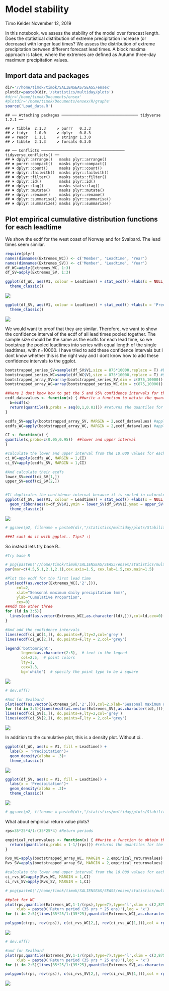 Model stability
================
Timo Kelder
November 12, 2019

In this notebook, we assess the stability of the model over forecast length. Does the statistical distribution of extreme precipitation increase (or decrease) with longer lead times? We assess the distribution of extreme precipitation between different forecast lead times. A block maxima approach is taken, where the extremes are defined as Autumn three-day maximum precipitation values.

Import data and packages
------------------------

``` r
dir='//home/timok/timok/SALIENSEAS/SEAS5/ensex'
plotdir=paste0(dir,'/statistics/multiday/plots')
#dir='/home/timok/Documents/ensex'
#plotdir='/home/timok/Documents/ensex/R/graphs'
source('Load_data.R')
```

    ## ── Attaching packages ────────────────────────────────── tidyverse 1.2.1 ──

    ## ✔ tibble  2.1.3     ✔ purrr   0.3.3
    ## ✔ tidyr   1.0.0     ✔ dplyr   0.8.3
    ## ✔ readr   1.1.1     ✔ stringr 1.3.0
    ## ✔ tibble  2.1.3     ✔ forcats 0.3.0

    ## ── Conflicts ───────────────────────────────────── tidyverse_conflicts() ──
    ## ✖ dplyr::arrange()   masks plyr::arrange()
    ## ✖ purrr::compact()   masks plyr::compact()
    ## ✖ dplyr::count()     masks plyr::count()
    ## ✖ dplyr::failwith()  masks plyr::failwith()
    ## ✖ dplyr::filter()    masks stats::filter()
    ## ✖ dplyr::id()        masks plyr::id()
    ## ✖ dplyr::lag()       masks stats::lag()
    ## ✖ dplyr::mutate()    masks plyr::mutate()
    ## ✖ dplyr::rename()    masks plyr::rename()
    ## ✖ dplyr::summarise() masks plyr::summarise()
    ## ✖ dplyr::summarize() masks plyr::summarize()

Plot empirical cumulative distribution functions for each leadtime
------------------------------------------------------------------

We show the ecdf for the west coast of Norway and for Svalbard. The lead times seem similar.

``` r
require(plyr)
names(dimnames(Extremes_WC)) <- c('Member', 'Leadtime', 'Year')
names(dimnames(Extremes_SV)) <- c('Member', 'Leadtime', 'Year')
df_WC=adply(Extremes_WC, 1:3)
df_SV=adply(Extremes_SV, 1:3)

ggplot(df_WC, aes(V1, colour = Leadtime)) + stat_ecdf() +labs(x = NULL, y = 'Precipitation')+
  theme_classic() 
```

![](Model_stability_files/figure-markdown_github/unnamed-chunk-3-1.png)

``` r
ggplot(df_SV, aes(V1, colour = Leadtime)) + stat_ecdf() +labs(x = 'Precipitation')+
  theme_classic() 
```

![](Model_stability_files/figure-markdown_github/unnamed-chunk-3-2.png)

We would want to proof that they are similar. Therefore, we want to show the confidence interval of the ecdf of all lead times pooled together. The sample size should be the same as the ecdfs for each lead time, so we bootstrap the pooled leadtimes into series with equal length of the single leadtimes, with n=10000.
I have tried to add these confidence intervals but I dont know whether this is the right way and I dont know how to add these confidence intervals to the ggplot.

``` r
bootstrapped_series_SV=sample(df_SV$V1,size = 875*10000,replace = T) #bootstraps the series of length equal to each lead time (875) with n= 10.000 
bootstrapped_series_WC=sample(df_WC$V1,size = 875*10000,replace = T) #Same for WC
bootstrapped_array_SV=array(bootstrapped_series_SV,dim = c(875,10000)) #Creates an array with 10.000 series of 875 values
bootstrapped_array_WC=array(bootstrapped_series_WC,dim = c(875,10000)) #Creates an array with 10.000 series of 875 values

##Here I dont know how to get the 5 and 95% confidence intervals for the ecdf from the 10.000 series. Now, I calculate the quantiles over the ecdf for each of the series, and then calculate the lower and upper interval for the quantiles over the 10.000 values. 
ecdf_datavalues <- function(x) { ##write a function to obtain the quantiles for the ecdf distribution  
  b=ecdf(x)
  return(quantile(b,probs = seq(0,1,0.01))) #returns the quantiles for the empirical distribution
}

ecdfs_SV=apply(bootstrapped_array_SV, MARGIN = 2,ecdf_datavalues) #apply the ecdf function to each of the 10.000 series
ecdfs_WC=apply(bootstrapped_array_WC, MARGIN = 2,ecdf_datavalues) #apply the ecdf function to each of the 10.000 series

CI <- function(x) {
quantile(x,probs=c(0.05,0.95))  ##lower and upper interval
}  

#calculate the lower and upper interval from the 10.000 values for each quantile. 
ci_WC=apply(ecdfs_WC, MARGIN = 1,CI)
ci_SV=apply(ecdfs_SV, MARGIN = 1,CI)

#And calculate their ecdfs 
lower_SV=ecdf(ci_SV[1,])
upper_SV=ecdf(ci_SV[2,])


#It duplicates the confidence interval because it is sorted in color=Leadtime. Tips how to work around this?
ggplot(df_SV, aes(V1, colour = Leadtime)) + stat_ecdf() +labs(x = NULL, y = 'Precipitation')+ 
  geom_ribbon(aes(x=df_SV$V1,ymin = lower_SV(df_SV$V1),ymax = upper_SV(df_SV$V1)),alpha = 0.2)+
  theme_classic()
```

![](Model_stability_files/figure-markdown_github/unnamed-chunk-4-1.png)

``` r
# ggsave(p2, filename = paste0(dir,"/statistics/multiday/plots/Stability.png"), dpi = 100, type = "cairo")

###I cant do it with ggplot.. Tips? :)
```

So instead lets try base R..

``` r
#Try base R

# png(paste0('//home/timok/timok/SALIENSEAS/SEAS5/ensex/statistics/multiday/plots/Drift_WC_ecdf.png'),type='cairo')
par(mar=c(4.5,5.1,2.1,2.1),cex.axis=1.5, cex.lab=1.5,cex.main=1.5)

#Plot the ecdf for the first lead time
plot(ecdf(as.vector(Extremes_WC[,'2',])), 
     col=2,
     xlab="Seasonal maximum daily precipitation (mm)",
     ylab="Cumulative Proportion",
     cex=0)
##Add the other three
for (ld in 3:5){
  lines(ecdf(as.vector(Extremes_WC[,as.character(ld),])),col=ld,cex=0)
}

#And add the confidence intervals
lines(ecdf(ci_WC[1,]), do.points=F,lty=2,col='grey')
lines(ecdf(ci_WC[2,]), do.points=F,lty = 2,col='grey')

legend('bottomright',
       legend=as.character(2:5),  # text in the legend
       col=2:5,  # point colors
       lty=1,
       cex=1.3,
       bg='white')  # specify the point type to be a square
```

![](Model_stability_files/figure-markdown_github/unnamed-chunk-5-1.png)

``` r
# dev.off()

#And for Svalbard
plot(ecdf(as.vector(Extremes_SV[,'2',])),col=2,xlab="Seasonal maximum daily precipitation (mm)",ylab="Cumulative Proportion",cex=0)
for (ld in 3:5){lines(ecdf(as.vector(Extremes_SV[,as.character(ld),])),col=ld,cex=0)}
lines(ecdf(ci_SV[1,]), do.points=F,lty=2,col='grey')
lines(ecdf(ci_SV[2,]), do.points=F,lty = 2,col='grey')
```

![](Model_stability_files/figure-markdown_github/unnamed-chunk-5-2.png)

In addition to the cumulative plot, this is a density plot. Without ci..

``` r
ggplot(df_WC, aes(x = V1, fill = Leadtime)) +
  labs(x = 'Precipitation')+
  geom_density(alpha = .3)+
  theme_classic()
```

![](Model_stability_files/figure-markdown_github/unnamed-chunk-6-1.png)

``` r
ggplot(df_SV, aes(x = V1, fill = Leadtime)) +
  labs(x = 'Precipitation')+
  geom_density(alpha = .3)+
  theme_classic()
```

![](Model_stability_files/figure-markdown_github/unnamed-chunk-6-2.png)

``` r
# ggsave(p2, filename = paste0(dir,"/statistics/multiday/plots/Stability.png"), dpi = 100, type = "cairo")
```

What about empirical return value plots?

``` r
rps=35*25*4/1:(35*25*4) #Return periods

empirical_returnvalues <- function(x) { ##write a function to obtain the quantiles for the ecdf distribution  
  return(quantile(x,probs = 1-1/(rps))) #returns the quantiles for the return values (1-1/return period)
}

Rvs_WC=apply(bootstrapped_array_WC, MARGIN = 2,empirical_returnvalues) #apply the ecdf function to each of the 10.000 series
Rvs_SV=apply(bootstrapped_array_SV, MARGIN = 2,empirical_returnvalues) #apply the ecdf function to each of the 10.000 series

#calculate the lower and upper interval from the 10.000 values for each quantile. 
ci_rvs_WC=apply(Rvs_WC, MARGIN = 1,CI)
ci_rvs_SV=apply(Rvs_SV, MARGIN = 1,CI)

# png(paste0('//home/timok/timok/SALIENSEAS/SEAS5/ensex/statistics/multiday/plots/Stability_rv.png'),type='cairo')

##plot for WC
plot(rps,quantile(Extremes_WC,1-1/(rps),type=7),type='l',xlim = c(2,875),ylab='SEAS5 precipitation (mm/ 3 days)',
     xlab = paste0('Return period (35 yrs * 25 ens)'),log = 'x')
for (i in 2:5){lines(35*25/1:(35*25),quantile(Extremes_WC[,as.character(i),],1-1/(35*25/1:(35*25)),type=7),col=i)}

polygon(c(rps, rev(rps)), c(ci_rvs_WC[2,], rev(ci_rvs_WC[1,])),col = rgb(0,0,0,alpha = 0.3), border = NA)
```

![](Model_stability_files/figure-markdown_github/unnamed-chunk-7-1.png)

``` r
# dev.off()

#and for Svalbard
plot(rps,quantile(Extremes_SV,1-1/(rps),type=7),type='l',xlim = c(2,875),ylab='SEAS5 precipitation (mm/ 3 days)',
     xlab = paste0('Return period (35 yrs * 25 ens)'),log = 'x')
for (i in 2:5){lines(35*25/1:(35*25),quantile(Extremes_SV[,as.character(i),],1-1/(35*25/1:(35*25)),type=7),col=i)}

polygon(c(rps, rev(rps)), c(ci_rvs_SV[2,], rev(ci_rvs_SV[1,])),col = rgb(0,0,0,alpha = 0.3), border = NA)
```

![](Model_stability_files/figure-markdown_github/unnamed-chunk-7-2.png)

